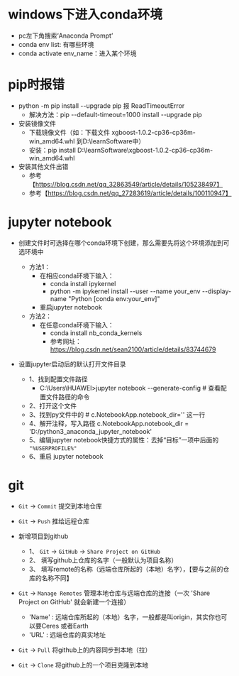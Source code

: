 # windows下进入conda环境
- pc左下角搜索‘Anaconda Prompt’
- conda env list: 有哪些环境
- conda activate env_name：进入某个环境

# pip时报错
- python -m pip install --upgrade pip 报 ReadTimeoutError
    - 解决方法：pip --default-timeout=1000 install --upgrade pip
- 安装镜像文件
    - 下载镜像文件（如：下载文件 xgboost-1.0.2-cp36-cp36m-win_amd64.whl 到D:\learnSoftware中）
    - 安装：pip install D:\learnSoftware\xgboost-1.0.2-cp36-cp36m-win_amd64.whl 
- 安装其他文件出错
    - 参考【https://blog.csdn.net/qq_32863549/article/details/105238497】
    - 参考【https://blog.csdn.net/qq_27283619/article/details/100110947】

    
# jupyter notebook
- 创建文件时可选择在哪个conda环境下创建，那么需要先将这个环境添加到可选环境中
    - 方法1：
        - 在相应conda环境下输入：
            - conda install ipykernel
            - python -m ipykernel install --user --name your_env --display-name "Python [conda env:your_env]"
        - 重启jupyter notebook
    - 方法2：
        - 在任意conda环境下输入：
            - conda install nb_conda_kernels
            - 参考网址：https://blog.csdn.net/sean2100/article/details/83744679

- 设置jupyter启动后的默认打开文件目录
    - 1、找到配置文件路径 
        - C:\Users\HUAWEI>jupyter notebook --generate-config  # 查看配置文件路径的命令
    - 2、打开这个文件
    - 3、找到py文件中的 # c.NotebookApp.notebook_dir='' 这一行
    - 4、解开注释，写入路径 c.NotebookApp.notebook_dir = 'D:/python3_anaconda_jupyter_notebook'
    - 5、编辑jupyter notebook快捷方式的属性：去掉“目标”一项中后面的 `"%USERPROFILE%"`
    - 6、重启 jupyter notebook
    
# git
- `Git` -> `Commit`   提交到本地仓库
- `Git` -> `Push`     推给远程仓库

- 新增项目到github
    - 1、 `Git` -> `GitHub` -> `Share Project on GitHub`
    - 2、 填写github上仓库的名字（一般默认为项目名称）
    - 3、 填写remote的名称（远端仓库所起的（本地）名字），【要与之前的仓库的名称不同】
    
- `Git` -> `Manage Remotes`     管理本地仓库与远端仓库的连接（一次 'Share Project on GitHub' 就会新建一个连接）
    - 'Name' : 远端仓库所起的（本地）名字，一般都是叫origin，其实你也可以要Ceres 或者Earth
    - 'URL' : 远端仓库的真实地址
    
- `Git` -> `Pull`   将github上的内容同步到本地（拉）
- `Git` -> `Clone`     将github上的一个项目克隆到本地
